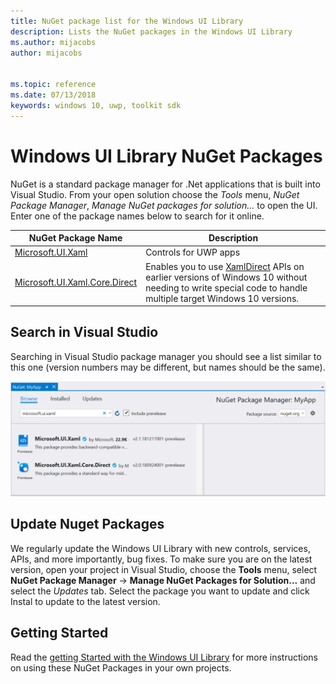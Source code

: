 ```yaml
---
title: NuGet package list for the Windows UI Library
description: Lists the NuGet packages in the Windows UI Library 
ms.author: mijacobs
author: mijacobs


ms.topic: reference
ms.date: 07/13/2018
keywords: windows 10, uwp, toolkit sdk
---
```



# Windows UI Library NuGet Packages

NuGet is a standard package manager for .Net applications that is built into Visual Studio. From your open solution choose the *Tools* menu, *NuGet Package Manager*, *Manage NuGet packages for solution...* to open the UI.  Enter one of the package names below to search for it online.

| NuGet Package Name | Description |
| --- | --- |
| [Microsoft.UI.Xaml](https://www.nuget.org/packages/Microsoft.UI.Xaml/) | Controls for UWP apps |
| [Microsoft.UI.Xaml.Core.Direct](https://www.nuget.org/packages/Microsoft.UI.Xaml.Core.Direct) | Enables you to use [XamlDirect](/uwp/api/microsoft.ui.xaml.core.direct.xamldirect) APIs on earlier versions of Windows 10 without needing to write special code to handle multiple target Windows 10 versions. |


## Search in Visual Studio

Searching in Visual Studio package manager you should see a list similar to this one (version numbers may be different, but names should be the same).

![](images/NugetPackages.png)

## Update Nuget Packages

We regularly update the Windows UI Library with new controls, services, APIs, and more importantly, bug fixes. To make sure you are on the latest version, open your project in Visual Studio, choose the **Tools** menu, select **NuGet Package Manager** -> **Manage NuGet Packages for Solution...** and select the *Updates* tab. Select the package you want to update and click Instal to update to the latest version.

## Getting Started

Read the [getting Started with the Windows UI Library](getting-started.md) for more instructions on using these NuGet Packages in your own projects. 
